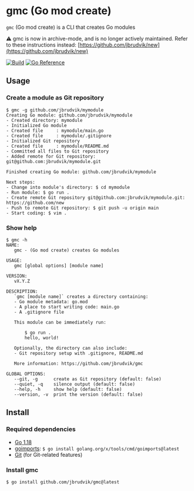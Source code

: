 # gmc (Go mod create)

`gmc` (Go mod create) is a CLI that creates Go modules

⚠️ gmc is now in archive-mode, and is no longer actively maintained. Refer to these instructions instead: [https://github.com/jbrudvik/new](https://github.com/jbrudvik/new)

[![Build](https://github.com/jbrudvik/gmc/actions/workflows/build.yml/badge.svg)](https://github.com/jbrudvik/gmc/actions/workflows/build.yml) [![Go Reference](https://pkg.go.dev/badge/github.com/jbrudvik/gmc.svg)](https://pkg.go.dev/github.com/jbrudvik/gmc)

## Usage

### Create a module as Git repository

```
$ gmc -g github.com/jbrudvik/mymodule
Creating Go module: github.com/jbrudvik/mymodule
- Created directory: mymodule
- Initialized Go module
- Created file     : mymodule/main.go
- Created file     : mymodule/.gitignore
- Initialized Git repository
- Created file     : mymodule/README.md
- Committed all files to Git repository
- Added remote for Git repository: git@github.com:jbrudvik/mymodule.git

Finished creating Go module: github.com/jbrudvik/mymodule

Next steps:
- Change into module's directory: $ cd mymodule
- Run module: $ go run .
- Create remote Git repository git@github.com:jbrudvik/mymodule.git: https://github.com/new
- Push to remote Git repository: $ git push -u origin main
- Start coding: $ vim .
```

### Show help

```
$ gmc -h
NAME:
   gmc - (Go mod create) creates Go modules

USAGE:
   gmc [global options] [module name]

VERSION:
   vX.Y.Z

DESCRIPTION:
   `gmc [module name]` creates a directory containing:
   - Go module metadata: go.mod
   - A place to start writing code: main.go
   - A .gitignore file

   This module can be immediately run:

       $ go run .
       hello, world!

   Optionally, the directory can also include:
   - Git repository setup with .gitignore, README.md

   More information: https://github.com/jbrudvik/gmc

GLOBAL OPTIONS:
   --git, -g      create as Git repository (default: false)
   --quiet, -q    silence output (default: false)
   --help, -h     show help (default: false)
   --version, -v  print the version (default: false)
```

## Install

### Required dependencies

- [Go 1.18](https://go.dev/doc/install)
- [goimports](https://pkg.go.dev/golang.org/x/tools/cmd/goimports): `$ go install golang.org/x/tools/cmd/goimports@latest`
- [Git](https://git-scm.com) (for Git-related features)

### Install gmc

```sh
$ go install github.com/jbrudvik/gmc@latest
```
